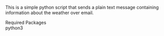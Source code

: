 This is a simple python script that sends a plain text message containing information about the weather over email.

Required Packages <br />
python3 <br />
